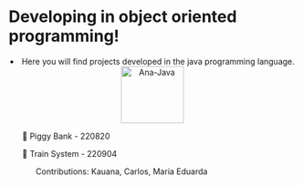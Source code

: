 # Developing in object oriented programming!
  <div align="center">
    <li>Here you will find projects developed in the java programming language.</li>
    <img align="center" alt="Ana-Java" height="100" width="110" src="https://cdn.jsdelivr.net/gh/devicons/devicon/icons/java/java-plain.svg" />
  </div>

  <div>
    </ br>
    <ol>🐖 Piggy Bank - 220820</li>
 </div>
 
 
 <div>
    </ br>
    <ol>🚂 Train System - 220904</li>
      <ol>Contributions: <href="https://github.com/4Integra"> Kauana,<href="https://github.com/oCarlosE"> Carlos,<href="https://github.com/M4RS14L"> Maria Eduarda</li>
  </div>
